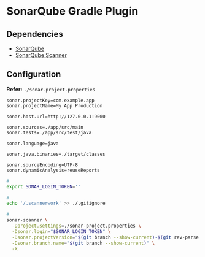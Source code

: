 # SonarQube Gradle Plugin

## Dependencies

- [SonarQube](/sonarsource/sonarqube-ce.md)
- [SonarQube Scanner](/sonarsource/sonarqube-scanner.md)

## Configuration

**Refer:** `./sonar-project.properties`

```properties
sonar.projectKey=com.example.app
sonar.projectName=My App Production

sonar.host.url=http://127.0.0.1:9000

sonar.sources=./app/src/main
sonar.tests=./app/src/test/java

sonar.language=java

sonar.java.binaries=./target/classes

sonar.sourceEncoding=UTF-8
sonar.dynamicAnalysis=reuseReports
```

<!--
sonar.java.libraries=

sonar.core.codeCoveragePlugin=jacoco
sonar.coverage.jacoco.xmlReportPaths=app/build/reports/jacoco/testDevelopmentDebugUnitTestCoverage/testDevelopmentDebugUnitTestCoverage.xml
-->

```sh
#
export SONAR_LOGIN_TOKEN=''

#
echo '/.scannerwork' >> ./.gitignore

#
sonar-scanner \
  -Dproject.settings=./sonar-project.properties \
  -Dsonar.login="$SONAR_LOGIN_TOKEN" \
  -Dsonar.projectVersion="$(git branch --show-current)-$(git rev-parse --short HEAD)" \
  -Dsonar.branch.name="$(git branch --show-current)" \
  -X
```
